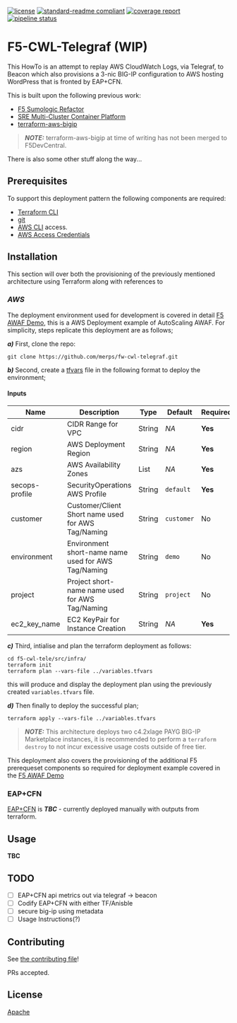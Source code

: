 [![license](https://img.shields.io/github/license/merps/f5-cwl-telegraf)](LICENSE)
[![standard-readme compliant](https://img.shields.io/badge/readme%20style-standard-brightgreen.svg?style=flat-square)](https://github.com/RichardLitt/standard-readme)
[![coverage report](https://gitlab.wirelessravens.org/merps/f5-cwl-telegraf/badges/master/coverage.svg)](https://gitlab.wirelessravens.org/merps/f5-cwl-telegraf/-/commits/master)
[![pipeline status](https://gitlab.wirelessravens.org/merps/f5-cwl-telegraf/badges/master/pipeline.svg)](https://gitlab.wirelessravens.org/merps/f5-cwl-telegraf/-/commits/master)


# F5-CWL-Telegraf  (WIP)

This HowTo is an attempt to replay AWS CloudWatch Logs, via Telegraf, to Beacon which also provisions
a 3-nic BIG-IP configuration to AWS hosting WordPress that is fronted by EAP+CFN.  

This is built upon the following previous work:

* [F5 Sumologic Refactor](https://github.com/merps/f5-ts-sumo)
* [SRE Multi-Cluster Container Platform](https://github.com/f5devcentral/f5-bd-sre-demo)
* [terraform-aws-bigip](https://github.com/merps/terraform-aws-bigip)

> **_NOTE:_**  terraform-aws-bigip at time of writing has not been merged to F5DevCentral.

There is also some other stuff along the way...

## Prerequisites

To support this deployment pattern the following components are required:

* [Terraform CLI](https://www.terraform.io/docs/cli-index.html)
* [git](https://git-scm.com/)
* [AWS CLI](https://aws.amazon.com/cli/) access.
* [AWS Access Credentials](https://docs.aws.amazon.com/general/latest/gr/aws-security-credentials.html)


## Installation 

This section will over both the provisioning of the previously mentioned architecture using Terraform along
with references to 


### *AWS*

The deployment environment used for development is covered in detail [F5 AWAF Demo](https://github.com/merps/f5devops/f5-swg-aws),
this is a AWS Deployment example of AutoScaling AWAF. For simplicity, steps replicate this deployment are as follows;

***a)***    First, clone the repo:
```
git clone https://github.com/merps/fw-cwl-telegraf.git
```

***b)***    Second, create a [tfvars](https://www.terraform.io/docs/configuration/variables.html) file in the following format to deploy the environment;

#### Inputs
Name | Description | Type | Default | Required
---|---|---|---|---
cidr | CIDR Range for VPC | String | *NA* | **Yes**
region | AWS Deployment Region | String | *NA* | **Yes**
azs | AWS Availability Zones | List | *NA* | **Yes** 
secops-profile | SecurityOperations AWS Profile | String | `default` | **Yes**
customer | Customer/Client Short name used for AWS Tag/Naming | String | `customer` | No
environment | Environment short-name name used for AWS Tag/Naming | String | `demo` | No
project | Project short-name name used for AWS Tag/Naming | String | `project` | No
ec2_key_name | EC2 KeyPair for Instance Creation | String | *NA* | **Yes**


***c)***    Third, intialise and plan the terraform deployment as follows:
```
cd f5-cwl-tele/src/infra/
terraform init
terraform plan --vars-file ../variables.tfvars
```

this will produce and display the deployment plan using the previously created `variables.tfvars` file.


***d)***    Then finally to deploy the successful plan;
```
terraform apply --vars-file ../variables.tfvars
```

> **_NOTE:_**  This architecture deploys two c4.2xlage PAYG BIG-IP Marketplace instances, it is 
recommended to perform a `terraform destroy` to not incur excessive usage costs outside of free tier.


This deployment also covers the provisioning of the additional F5 prerequeset components so required for 
deployment example covered in the [F5 AWAF Demo](https://github.com/merps/f5devops/f5-swg-aws)

### EAP+CFN

[EAP+CFN](https://www.f5.com/c/cloud-2021/f5-eap-aws-cloudfront) is ***TBC*** - currently deployed manually
with outputs from terraform.

## Usage

**TBC**

## TODO 

- [ ] EAP+CFN api metrics out via telegraf -> beacon
- [ ] Codify EAP+CFN with either TF/Anisble
- [ ] secure big-ip using metadata
- [ ] Usage Instructions(?)

## Contributing

See [the contributing file](CONTRIBUTING.md)!

PRs accepted.

## License

[Apache](../LICENSE)
